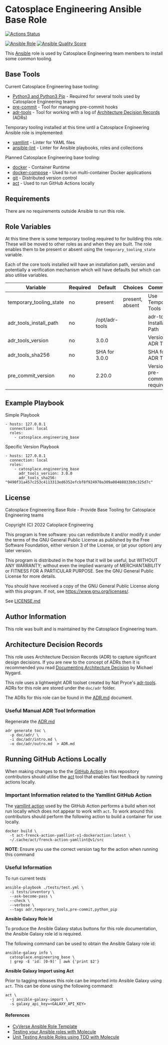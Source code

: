 # Catosplace Engineering Ansible Base Role

[![Actions Status](https://github.com/catosplace/catosplace-engineering-base-role/actions/workflows/main.yml/badge.svg)](https://github.com/catosplace/catosplace-engineering-base-role/actions)

[![Ansible Role](https://img.shields.io/ansible/role/60353?label=Ansible%20Galaxy)](https://galaxy.ansible.com/catosplace/engineering_base)
[![Ansible Quality Score](https://img.shields.io/ansible/quality/60353?label=Quality%20Score)](https://galaxy.ansible.com/catosplace/engineering_base)


This [Ansible][1] role is used by Catosplace Engineering team members to install some common tooling.

## Base Tools

Current Catosplace Engineering base tooling:

* [Python3 and Python3 Pip](https://www.python.org/downloads/) - Required for several tools used by Catosplace Engineering teams
* [pre-commit](https://pre-commit.com/) - Tool for managing pre-commit hooks
* [adr-tools](https://github.com/npryce/adr-tools) - Tool for working with a log of [Architecture Decision Records](https://cognitect.com/blog/2011/11/15/documenting-architecture-decisions) (ADRs)

Temporary tooling installed at this time until a Catosplace Engineering Ansible role is implemented:

* [yamllint](https://github.com/adrienverge/yamllint) - Linter for YAML files
* [ansible-lint](https://ansible-lint.readthedocs.io/en/latest/) - Linter for Ansible playbooks, roles and collections

Planned Catosplace Engineering base tooling:

* [docker](https://docker.com) - Container Runtime
* [docker-compose](https://docs.docker.com/compose/) - Used to run multi-container Docker applications
* [git](https://git-scm.com/) - Distributed version control
* [act](https://github.com/nektos/act) - Used to run GitHub Actions locally

## Requirements

There are no requirements outside Ansible to run this role.

## Role Variables

At this time there is some temporary tooling required to for building this role. These will be moved to other roles as and when they are built. The role enables them to be present or absent using the `temporary_tooling_state` variable.

Each of the core tools installed will have an installation path, version and potentially a verification mechanism which will have defaults but which can also utilise variables.

| Variable                | Required | Default | Choices                   | Comments                                 |
|-------------------------|----------|---------|---------------------------|------------------------------------------|
| temporary_tooling_state | no       | present   | present, absent               | Use Temporary Tools                        |
| adr_tools_install_path | no | /opt/adr-tools | | adr-tools Installation Path
| adr_tools_version       | no       | 3.0.0        |                 | Version of ADR Tools                          |
| adr_tools_sha256 | no | SHA for 3.0.0 | | SHA for ADR Tools
| pre_commit_version | no | 2.20.0 | | Version of pre-commit required |
## Example Playbook

Simple Playbook

```
- hosts: 127.0.0.1
  connection: local
  roles:
    - catosplace.engineering_base
```

Specific Version Playbook
```
- hosts: 127.0.0.1
  connection: local
  roles:
    - catosplace.engineering_base
      adr_tools_version: 3.0.0
      adr_tools_sha256: "9490f31a457c253c4113313ed6352efcbf8f924970a309a08488833b9c325d7c"
```
## License

Catosplace Engineering Base Role - Provide Base Tooling for Catosplace Engineering teams

Copyright (C) 2022 Catoplace Engineering

This program is free software: you can redistribute it and/or modify
it under the terms of the GNU General Public License as published by
the Free Software Foundation, either version 3 of the License, or
(at your option) any later version.

This program is distributed in the hope that it will be useful,
but WITHOUT ANY WARRANTY; without even the implied warranty of
MERCHANTABILITY or FITNESS FOR A PARTICULAR PURPOSE.  See the
GNU General Public License for more details.

You should have received a copy of the GNU General Public License
along with this program.  If not, see <https://www.gnu.org/licenses/>.

See [LICENSE.md](./LICENSE.md)

## Author Information
This role was built and is maintained by the Catosplace Engineering team.

## Architecture Decision Records
This role uses Architecture Decision Records (ADR) to capture significant design decisions. If you are new to the concept of ADRs then it is recommended you read [Documenting Architecture Decision](https://cognitect.com/blog/2011/11/15/documenting-architecture-decisions) by Michael Nygard.

 This role uses a lightweight ADR toolset created by Nat Pryce's [adr-tools](https://github.com/npryce/adr-tools). ADRs for this role are stored under the `doc/adr` folder.

 The ADRs for this role can be found in the [ADR.md](ADR.md) document.

 ### Useful Manual ADR Tool Information

Regenerate the [ADR.md](ADR.md)

```
adr generate toc \
  -p doc/adr/ \
  -i doc/adr/intro.md \
  -o doc/adr/outro.md  > ADR.md
```
## Running GitHub Actions Locally
When making changes to the the [GitHub Action](https://github.com/features/actions) in this repository contributors should utilise the [act](https://github.com/nektos/act) tool that enables fast feedback by running actions locally.

### Important Information related to the Yamllint GitHub Action
The [yamllint action](https://github.com/frenck/action-yamllint) used by the GitHub Action performs a build when not run locally which does not appear to work with `act`. To work around this contributors should perform the following action to build a container for use locally.

```
docker build \
  -t act-frenck-action-yamllint-v1-dockeraction:latest \
  ~/.cache/act/frenck-action-yamllint@v1/src
```
**NOTE**: Ensure you use the correct version tag for the action when running this command

### Useful Information

To run current tests
```
ansible-playbook ./tests/test.yml \
  -i tests/inventory \
  --ask-become-pass \
  --check \
  --verbose \
  --tags adr,temporary_tools,pre-commit,python_pip
```

**Ansible Galaxy Role Id**

To produce the Ansible Galaxy status buttons for this role documentation, the Ansible Galaxy role id is required.

The following command can be used to obtain the Ansible Galaxy role id:

```
ansible-galaxy info \
  catosplace.engineering_base \
  | grep -E 'id: [0-9]' | awk {'print $2'}
```

**Ansible Galaxy Import using Act**

Prior to tagging releases this role can be imported into Ansible Galaxy using `act`. This can be done using the following command:

```
act \
  -j ansible-galaxy-import \
  -s galaxy_api_key=<GALAXY_API_KEY>
```

#### References

* [CyVerse Ansible Role Template](https://github.com/CyVerse-Ansible/ansible-role-template)
* [Testing your Ansible roles with Molecule](https://www.jeffgeerling.com/blog/2018/testing-your-ansible-roles-molecule)
* [Unit Testing Ansible Roles using TDD with Molecule](https://archive.fosdem.org/2021/schedule/event/ansible_tdd_molecule/attachments/slides/4579/export/events/attachments/ansible_tdd_molecule/slides/4579/KYN_FOSDEM_21.pdf)

[1]: https://www.ansible.com